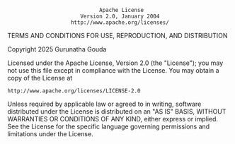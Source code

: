                                  Apache License
                           Version 2.0, January 2004
                        http://www.apache.org/licenses/

TERMS AND CONDITIONS FOR USE, REPRODUCTION, AND DISTRIBUTION

Copyright 2025 Gurunatha Gouda

Licensed under the Apache License, Version 2.0 (the "License");
you may not use this file except in compliance with the License.
You may obtain a copy of the License at

    http://www.apache.org/licenses/LICENSE-2.0

Unless required by applicable law or agreed to in writing, software
distributed under the License is distributed on an "AS IS" BASIS,
WITHOUT WARRANTIES OR CONDITIONS OF ANY KIND, either express or implied.
See the License for the specific language governing permissions and
limitations under the License.
